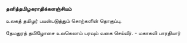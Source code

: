 **தனித்தமிழகராதிக்களஞ்சியம்**

உலகத் தமிழர் பயன்படுத்தும் சொற்களின் தொகுப்பு.

தேமதுரத் தமிழோசை உலகெலாம் பரவும் வகை செய்வீர். - மகாகவி பாரதியார்